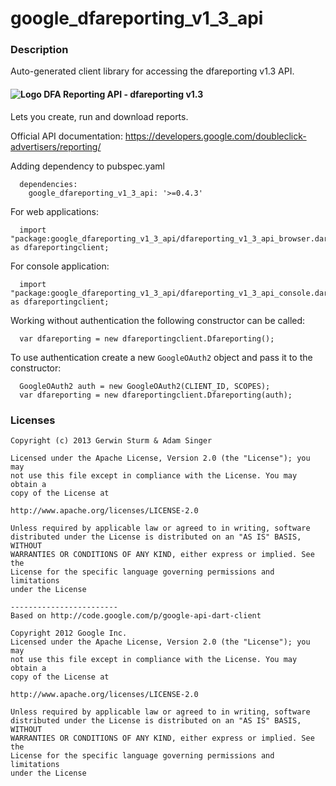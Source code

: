 # google_dfareporting_v1_3_api

### Description

Auto-generated client library for accessing the dfareporting v1.3 API.

#### ![Logo](http://www.google.com/images/icons/product/doubleclick-16.gif) DFA Reporting API - dfareporting v1.3

Lets you create, run and download reports.

Official API documentation: https://developers.google.com/doubleclick-advertisers/reporting/

Adding dependency to pubspec.yaml

```
  dependencies:
    google_dfareporting_v1_3_api: '>=0.4.3'
```

For web applications:

```
  import "package:google_dfareporting_v1_3_api/dfareporting_v1_3_api_browser.dart" as dfareportingclient;
```

For console application:

```
  import "package:google_dfareporting_v1_3_api/dfareporting_v1_3_api_console.dart" as dfareportingclient;
```

Working without authentication the following constructor can be called:

```
  var dfareporting = new dfareportingclient.Dfareporting();
```

To use authentication create a new `GoogleOAuth2` object and pass it to the constructor:


```
  GoogleOAuth2 auth = new GoogleOAuth2(CLIENT_ID, SCOPES);
  var dfareporting = new dfareportingclient.Dfareporting(auth);
```

### Licenses

```
Copyright (c) 2013 Gerwin Sturm & Adam Singer

Licensed under the Apache License, Version 2.0 (the "License"); you may 
not use this file except in compliance with the License. You may obtain a 
copy of the License at

http://www.apache.org/licenses/LICENSE-2.0

Unless required by applicable law or agreed to in writing, software
distributed under the License is distributed on an "AS IS" BASIS, WITHOUT
WARRANTIES OR CONDITIONS OF ANY KIND, either express or implied. See the
License for the specific language governing permissions and limitations 
under the License

------------------------
Based on http://code.google.com/p/google-api-dart-client

Copyright 2012 Google Inc.
Licensed under the Apache License, Version 2.0 (the "License"); you may 
not use this file except in compliance with the License. You may obtain a
copy of the License at

http://www.apache.org/licenses/LICENSE-2.0

Unless required by applicable law or agreed to in writing, software
distributed under the License is distributed on an "AS IS" BASIS, WITHOUT
WARRANTIES OR CONDITIONS OF ANY KIND, either express or implied. See the
License for the specific language governing permissions and limitations 
under the License

```
